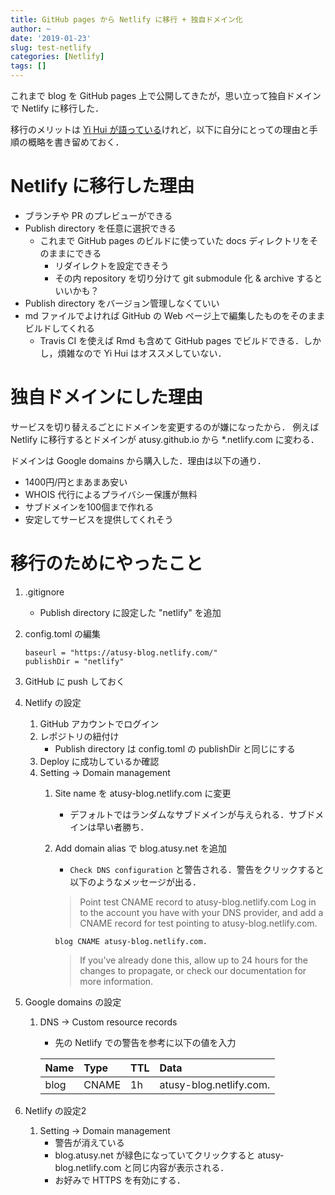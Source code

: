 ```yaml
---
title: GitHub pages から Netlify に移行 + 独自ドメイン化
author: ~
date: '2019-01-23'
slug: test-netlify
categories: [Netlify]
tags: []
---
```


これまで blog を GitHub pages 上で公開してきたが，思い立って独自ドメインで Netlify に移行した．

移行のメリットは [Yi Hui が語っている](https://bookdown.org/yihui/blogdown/netlify.html#fn34)けれど，以下に自分にとっての理由と手順の概略を書き留めておく．

# Netlify に移行した理由

- ブランチや PR のプレビューができる
- Publish directory を任意に選択できる
    - これまで GitHub pages のビルドに使っていた docs ディレクトリをそのままにできる
        - リダイレクトを設定できそう
        - その内 repository を切り分けて git submodule 化 & archive するといいかも？
- Publish directory をバージョン管理しなくていい
- md ファイルでよければ GitHub の Web ページ上で編集したものをそのままビルドしてくれる
    - Travis CI を使えば Rmd も含めて GitHub pages でビルドできる．しかし，煩雑なので Yi Hui はオススメしていない．

# 独自ドメインにした理由

サービスを切り替えるごとにドメインを変更するのが嫌になったから．
例えばNetlify に移行するとドメインが atusy.github.io から *.netlify.com に変わる．

ドメインは Google domains から購入した．理由は以下の通り．

  - 1400円/円とまあまあ安い
  - WHOIS 代行によるプライバシー保護が無料
  - サブドメインを100個まで作れる
  - 安定してサービスを提供してくれそう

# 移行のためにやったこと

1. .gitignore 
    - Publish directory に設定した "netlify" を追加
1. config.toml の編集
    
    ```{.toml}
    baseurl = "https://atusy-blog.netlify.com/"
    publishDir = "netlify"
    ```
    
1. GitHub に push しておく
1. Netlify の設定
    1. GitHub アカウントでログイン
    1. レポジトリの紐付け
        - Publish directory は config.toml の publishDir と同じにする
    1. Deploy に成功しているか確認
    1. Setting -> Domain management
        1. Site name を atusy-blog.netlify.com に変更
            - デフォルトではランダムなサブドメインが与えられる．サブドメインは早い者勝ち．
        1. Add domain alias で blog.atusy.net を追加
            - `Check DNS configuration` と警告される．警告をクリックすると以下のようなメッセージが出る．
            
            > Point test CNAME record to atusy-blog.netlify.com
            > Log in to the account you have with your DNS provider, and add a CNAME record for test pointing to atusy-blog.netlify.com.
            
            ```
            blog CNAME atusy-blog.netlify.com.
            ```
            
            > If you’ve already done this, allow up to 24 hours for the changes to propagate, or check our documentation for more information.
1. Google domains の設定
    1. DNS -> Custom resource records
        - 先の Netlify での警告を参考に以下の値を入力

        |Name|Type|TTL|Data|
        |:---|:---|:--|:---|
        |blog|CNAME|1h|atusy-blog.netlify.com.|

1. Netlify の設定2
    1. Setting -> Domain management
        - 警告が消えている
        - blog.atusy.net が緑色になっていてクリックすると atusy-blog.netlify.com と同じ内容が表示される．
        - お好みで HTTPS を有効にする．
    

